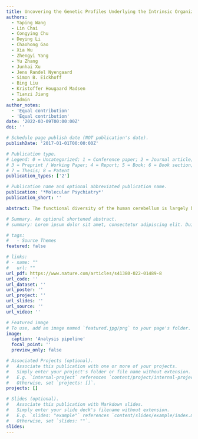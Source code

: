 ```yaml
---
title: Uncovering the Genetic Profiles Underlying the Intrinsic Organization of the Human Cerebellum
authors:
  - Yaping Wang
  - Lin Chai
  - Congying Chu
  - Deying Li
  - Chaohong Gao
  - Xia Wu
  - Zhengyi Yang
  - Yu Zhang
  - Junhai Xu
  - Jens Randel Nyengaard
  - Simon B. Eickhoff
  - Bing Liu
  - Kristoffer Hougaard Madsen
  - Tianzi Jiang
  - admin
author_notes:
  - 'Equal contribution'
  - 'Equal contribution'
date: '2022-03-09T00:00:00Z'
doi: ''

# Schedule page publish date (NOT publication's date).
publishDate: '2017-01-01T00:00:00Z'

# Publication type.
# Legend: 0 = Uncategorized; 1 = Conference paper; 2 = Journal article;
# 3 = Preprint / Working Paper; 4 = Report; 5 = Book; 6 = Book section;
# 7 = Thesis; 8 = Patent
publication_types: ['2']

# Publication name and optional abbreviated publication name.
publication: '*Molecular Psychiatry*'
publication_short: ''

abstract: The functional diversity of the human cerebellum is largely believed to be derived more from its extensive connections rather than being limited to its mostly invariant architecture. However, whether and how the determination of cerebellar connections in its intrinsic organization interact with microscale gene expression is still unknown. Here we decode the genetic profiles of the cerebellar functional organization by investigating the genetic substrates simultaneously linking cerebellar functional heterogeneity and its drivers, i.e., the connections. We not only identified 443 network-specific genes but also discovered that their co-expression pattern correlated strongly with intra-cerebellar functional connectivity (FC). Ninety of these genes were also linked to the FC of cortico-cerebellar cognitive-limbic networks. To further discover the biological functions of these genes, we performed a “virtual gene knock-out” by observing the change in the coupling between gene co-expression and FC and divided the genes into two subsets, i.e., a positive gene contribution indicator (GCI+) involved in cerebellar neurodevelopment and a negative gene set (GCI−) related to neurotransmission. A more interesting finding is that GCI− is significantly linked with the cerebellar connectivity-behavior association and many recognized brain diseases that are closely linked with the cerebellar functional abnormalities. Our results could collectively help to rethink the genetic substrates underlying the cerebellar functional organization and offer possible micro-macro interacted mechanistic interpretations of the cerebellum-involved high order functions and dysfunctions in neuropsychiatric disorders.

# Summary. An optional shortened abstract.
# summary: Lorem ipsum dolor sit amet, consectetur adipiscing elit. Duis posuere tellus ac convallis placerat. Proin tincidunt magna sed ex sollicitudin condimentum.

# tags:
#   - Source Themes
featured: false

# links:
# - name: ""
#   url: ""
url_pdf: https://www.nature.com/articles/s41380-022-01489-8
url_code: ''
url_dataset: ''
url_poster: ''
url_project: ''
url_slides: ''
url_source: ''
url_video: ''

# Featured image
# To use, add an image named `featured.jpg/png` to your page's folder.
image:
  caption: 'Analysis pipeline'
  focal_point: ''
  preview_only: false

# Associated Projects (optional).
#   Associate this publication with one or more of your projects.
#   Simply enter your project's folder or file name without extension.
#   E.g. `internal-project` references `content/project/internal-project/index.md`.
#   Otherwise, set `projects: []`.
projects: []

# Slides (optional).
#   Associate this publication with Markdown slides.
#   Simply enter your slide deck's filename without extension.
#   E.g. `slides: "example"` references `content/slides/example/index.md`.
#   Otherwise, set `slides: ""`.
slides:
---
```


